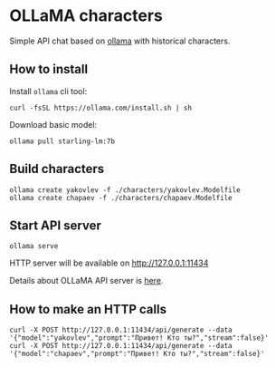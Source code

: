 # OLLaMA characters

Simple API chat based on [ollama](https://ollama.com) with historical characters.

## How to install

Install `ollama` cli tool:

```shell
curl -fsSL https://ollama.com/install.sh | sh
```

Download basic model:

```shell
ollama pull starling-lm:7b
```

## Build characters

```shell
ollama create yakovlev -f ./characters/yakovlev.Modelfile
ollama create chapaev -f ./characters/chapaev.Modelfile
```

## Start API server

```shell
ollama serve
```

HTTP server will be available on http://127.0.0.1:11434

Details about OLLaMA API server is [here](https://github.com/ollama/ollama/blob/main/docs/api.md).

## How to make an HTTP calls

```shell
curl -X POST http://127.0.0.1:11434/api/generate --data '{"model":"yakovlev","prompt":"Привет! Кто ты?","stream":false}'
curl -X POST http://127.0.0.1:11434/api/generate --data '{"model":"chapaev","prompt":"Привет! Кто ты?","stream":false}'
```
